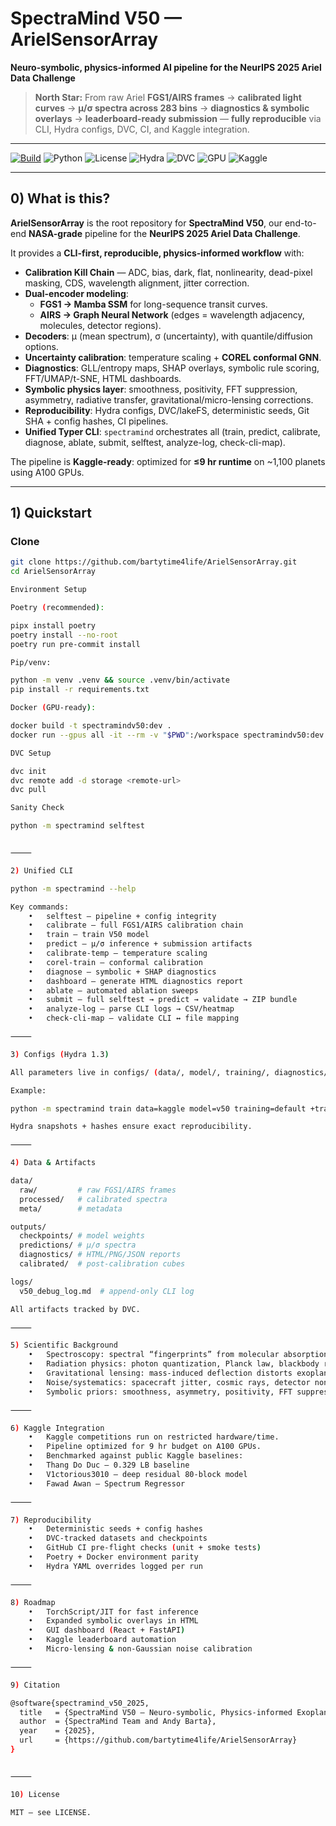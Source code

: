 # SpectraMind V50 — ArielSensorArray

**Neuro-symbolic, physics-informed AI pipeline for the NeurIPS 2025 Ariel Data Challenge**

> **North Star:** From raw Ariel **FGS1/AIRS frames** → **calibrated light curves** → **μ/σ spectra across 283 bins** → **diagnostics & symbolic overlays** → **leaderboard-ready submission** — **fully reproducible** via CLI, Hydra configs, DVC, CI, and Kaggle integration.

---

[![Build](https://img.shields.io/badge/CI-GitHub_Actions-blue.svg)](./.github/workflows/ci.yml)
![Python](https://img.shields.io/badge/python-3.10%2B-3776AB)
![License](https://img.shields.io/badge/license-MIT-green)
![Hydra](https://img.shields.io/badge/config-Hydra_1.3-blueviolet)
![DVC](https://img.shields.io/badge/data-DVC_3.x-945DD6)
![GPU](https://img.shields.io/badge/CUDA-12.x-76B900)
![Kaggle](https://img.shields.io/badge/platform-Kaggle-20BEFF)

---

## 0) What is this?

**ArielSensorArray** is the root repository for **SpectraMind V50**, our end-to-end **NASA-grade** pipeline for the **NeurIPS 2025 Ariel Data Challenge**.

It provides a **CLI-first, reproducible, physics-informed workflow** with:

* **Calibration Kill Chain** — ADC, bias, dark, flat, nonlinearity, dead-pixel masking, CDS, wavelength alignment, jitter correction.
* **Dual-encoder modeling**:
  - **FGS1 → Mamba SSM** for long-sequence transit curves.
  - **AIRS → Graph Neural Network** (edges = wavelength adjacency, molecules, detector regions).
* **Decoders**: μ (mean spectrum), σ (uncertainty), with quantile/diffusion options.
* **Uncertainty calibration**: temperature scaling + **COREL conformal GNN**.
* **Diagnostics**: GLL/entropy maps, SHAP overlays, symbolic rule scoring, FFT/UMAP/t-SNE, HTML dashboards.
* **Symbolic physics layer**: smoothness, positivity, FFT suppression, asymmetry, radiative transfer, gravitational/micro-lensing corrections.
* **Reproducibility**: Hydra configs, DVC/lakeFS, deterministic seeds, Git SHA + config hashes, CI pipelines.
* **Unified Typer CLI**: `spectramind` orchestrates all (train, predict, calibrate, diagnose, ablate, submit, selftest, analyze-log, check-cli-map).

The pipeline is **Kaggle-ready**: optimized for **≤9 hr runtime** on ~1,100 planets using A100 GPUs.

---

## 1) Quickstart

### Clone

```bash
git clone https://github.com/bartytime4life/ArielSensorArray.git
cd ArielSensorArray

Environment Setup

Poetry (recommended):

pipx install poetry
poetry install --no-root
poetry run pre-commit install

Pip/venv:

python -m venv .venv && source .venv/bin/activate
pip install -r requirements.txt

Docker (GPU-ready):

docker build -t spectramindv50:dev .
docker run --gpus all -it --rm -v "$PWD":/workspace spectramindv50:dev bash

DVC Setup

dvc init
dvc remote add -d storage <remote-url>
dvc pull

Sanity Check

python -m spectramind selftest


⸻

2) Unified CLI

python -m spectramind --help

Key commands:
	•	selftest — pipeline + config integrity
	•	calibrate — full FGS1/AIRS calibration chain
	•	train — train V50 model
	•	predict — μ/σ inference + submission artifacts
	•	calibrate-temp — temperature scaling
	•	corel-train — conformal calibration
	•	diagnose — symbolic + SHAP diagnostics
	•	dashboard — generate HTML diagnostics report
	•	ablate — automated ablation sweeps
	•	submit — full selftest → predict → validate → ZIP bundle
	•	analyze-log — parse CLI logs → CSV/heatmap
	•	check-cli-map — validate CLI ↔ file mapping

⸻

3) Configs (Hydra 1.3)

All parameters live in configs/ (data/, model/, training/, diagnostics/, calibration/, logging/).

Example:

python -m spectramind train data=kaggle model=v50 training=default +training.seed=1337

Hydra snapshots + hashes ensure exact reproducibility.

⸻

4) Data & Artifacts

data/
  raw/         # raw FGS1/AIRS frames
  processed/   # calibrated spectra
  meta/        # metadata

outputs/
  checkpoints/ # model weights
  predictions/ # μ/σ spectra
  diagnostics/ # HTML/PNG/JSON reports
  calibrated/  # post-calibration cubes

logs/
  v50_debug_log.md  # append-only CLI log

All artifacts tracked by DVC.

⸻

5) Scientific Background
	•	Spectroscopy: spectral “fingerprints” from molecular absorption (H₂O, CO₂, CH₄, Na, K).
	•	Radiation physics: photon quantization, Planck law, blackbody radiation, spectral lines.
	•	Gravitational lensing: mass-induced deflection distorts exoplanetary transit light curves.
	•	Noise/systematics: spacecraft jitter, cosmic rays, detector nonlinearity.
	•	Symbolic priors: smoothness, asymmetry, positivity, FFT suppression.

⸻

6) Kaggle Integration
	•	Kaggle competitions run on restricted hardware/time.
	•	Pipeline optimized for 9 hr budget on A100 GPUs.
	•	Benchmarked against public Kaggle baselines:
	•	Thang Do Duc — 0.329 LB baseline
	•	V1ctorious3010 — deep residual 80-block model
	•	Fawad Awan — Spectrum Regressor

⸻

7) Reproducibility
	•	Deterministic seeds + config hashes
	•	DVC-tracked datasets and checkpoints
	•	GitHub CI pre-flight checks (unit + smoke tests)
	•	Poetry + Docker environment parity
	•	Hydra YAML overrides logged per run

⸻

8) Roadmap
	•	TorchScript/JIT for fast inference
	•	Expanded symbolic overlays in HTML
	•	GUI dashboard (React + FastAPI)
	•	Kaggle leaderboard automation
	•	Micro-lensing & non-Gaussian noise calibration

⸻

9) Citation

@software{spectramind_v50_2025,
  title   = {SpectraMind V50 — Neuro-symbolic, Physics-informed Exoplanet Spectroscopy},
  author  = {SpectraMind Team and Andy Barta},
  year    = {2025},
  url     = {https://github.com/bartytime4life/ArielSensorArray}
}


⸻

10) License

MIT — see LICENSE.

